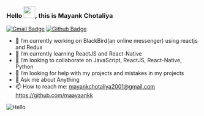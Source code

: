 ### Hello <img src="https://raw.githubusercontent.com/MartinHeinz/MartinHeinz/master/wave.gif" width="30px">, this is Mayank Chotaliya

[![Gmail Badge](https://img.shields.io/badge/-mayankchotaliya2001@gmail.com-c14438?style=flat&logo=Gmail&logoColor=white&link=mailto:mayankchotaliya2001@gmail.com)](mailto:mayankchotaliya2001@gmail.com) 
[![Github Badge](https://img.shields.io/badge/-maayaankk-grey?style=flat&logo=github&logoColor=white&link=https://github.com/maayaankk/)](https://www.github.com/maayaankk/)

- 🔭 I’m currently working on BlackBird(an online messenger) using reactjs and Redux
- 🌱 I’m currently learning ReactJS and React-Native
- 👯 I’m looking to collaborate on JavaScript, ReactJS, React-Native, Python
- 🤔 I’m looking for help with my projects and mistakes in my projects
- 💬 Ask me about Anything
- 📫 How to reach me: mayankchotaliya2001@gmail.com  https://github.com/maayaankk  



 ![Hello](https://camo.githubusercontent.com/992babdffd8c74a1502de375fbdf7e4d54773242/68747470733a2f2f6d656469612e67697068792e636f6d2f6d656469612f53576f536b4e36447854737a71494b4571762f67697068792e676966)
 
 

<!--
**maayaankk/maayaankk** is a ✨ _special_ ✨ repository because its `README.md` (this file) appears on your GitHub profile.

Here are some ideas to get you started:



-->
